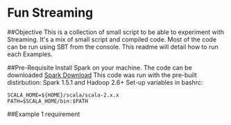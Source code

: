 # Fun Streaming
##Objective
This is a collection of small script to be able to experiment with Streaming.
It's a mix of small script and compiled code.
Most of the code can be run using SBT from the console. This readme will detail how to run each Examples.

##Pre-Requisite
Install Spark on your machine.
The code can be downloaded [Spark Download](https://spark.apache.org/downloads.html])
This code was run with the pre-built distirbution: Spark 1.5.1 and Hadoop 2.6+
Set-up variables in bashrc:
```
SCALA_HOME=${HOME}/scala/scala-2.x.x
PATH=$SCALA_HOME/bin:$PATH
``` 

##Example 1
requirement 

